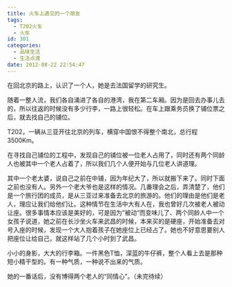 ```yaml
---
title: 火车上遇见的一个朋友
tags:
  - T202火车
  - 火车
id: 301
categories:
  - 品味生活
  - 生活点滴
date: 2012-08-22 22:54:47
---
```


在回北京的路上，认识了一个人，她是去法国留学的研究生。

随着一整人流，我们各自涌进了各自的港湾，我在第二车厢。因为是回去办事儿去的，所以往返的时候没有多少行李，一路上很轻松。在车上跟乘务员换了铺位票之后，就去找自己的铺位。

T202，一辆从三亚开往北京的列车，横穿中国恨不得整个南北，总行程3500Km。

在寻找自己铺位的工程中，发现自己的铺位被一位老人占用了，同时还有两个同龄人也被其中一个老人占着了，所以我们几个人便开始与几位老人讲道理。

其中一个老太婆，说自己之前在中铺，因为年纪大了，所以就搬下来了。同时下面之前也没有人。另外一个老大爷也是这样的情况。几番理会之后，弄清楚了，他们是一个旅行团的成员，是从三亚过来准备去北京的旅游的。他们的理由是他们是老人，理应让我们给他们让。这种情节在生活中大有人在，我也曾好几次被老人被动让座。很多事情本应该是美好的，可是因为”被动“而变味儿了、两个同龄人中一个女孩子说道，她之前在长沙坐火车来武昌的时候，本来买的是硬座，开始准备去对号入座的时候，发现一个大人抱着孩子在她座位上已经占了。她也不好意思要别人把座位让给自己，就这样站了几个小时到了武昌。

小小的身影，大大的行李箱。一件黑色T恤，深蓝的牛仔裤，整个人看上去是那种短小精干型的。有一种气质，一种说不出来的气质。

她的一番话后，没有博得两个老人的“同情心”。（未完待续）